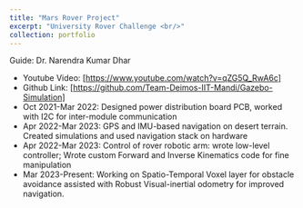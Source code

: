 ```yaml
---
title: "Mars Rover Project"
excerpt: "University Rover Challenge <br/>"
collection: portfolio
---
```


Guide: Dr. Narendra Kumar Dhar
* Youtube Video: [https://www.youtube.com/watch?v=qZG5Q_RwA6c]
* Github Link: [https://github.com/Team-Deimos-IIT-Mandi/Gazebo-Simulation] 
* Oct 2021-Mar 2022: Designed power distribution board PCB, worked with I2C for inter-module communication
* Apr 2022-Mar 2023: GPS and IMU-based navigation on desert terrain. Created simulations and used navigation stack on hardware
* Apr 2022-Mar 2023: Control of rover robotic arm: wrote low-level controller; Wrote custom Forward and Inverse Kinematics code for fine manipulation
* Mar 2023-Present: Working on Spatio-Temporal Voxel layer for obstacle avoidance assisted with Robust Visual-inertial odometry for improved navigation.
